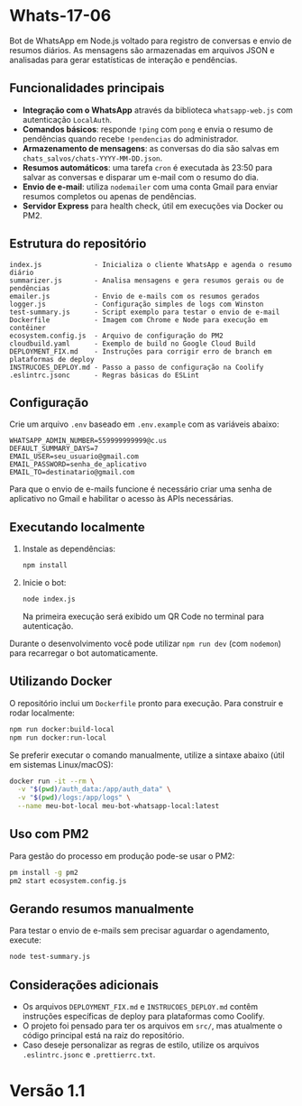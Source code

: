 # Whats-17-06

Bot de WhatsApp em Node.js voltado para registro de conversas e envio de resumos diários. As mensagens são armazenadas em arquivos JSON e analisadas para gerar estatísticas de interação e pendências.

## Funcionalidades principais

- **Integração com o WhatsApp** através da biblioteca `whatsapp-web.js` com autenticação `LocalAuth`.
- **Comandos básicos**: responde `!ping` com `pong` e envia o resumo de pendências quando recebe `!pendencias` do administrador.
- **Armazenamento de mensagens**: as conversas do dia são salvas em `chats_salvos/chats-YYYY-MM-DD.json`.
- **Resumos automáticos**: uma tarefa `cron` é executada às 23:50 para salvar as conversas e disparar um e-mail com o resumo do dia.
- **Envio de e-mail**: utiliza `nodemailer` com uma conta Gmail para enviar resumos completos ou apenas de pendências.
- **Servidor Express** para health check, útil em execuções via Docker ou PM2.

## Estrutura do repositório

```
index.js             - Inicializa o cliente WhatsApp e agenda o resumo diário
summarizer.js        - Analisa mensagens e gera resumos gerais ou de pendências
emailer.js           - Envio de e-mails com os resumos gerados
logger.js            - Configuração simples de logs com Winston
test-summary.js      - Script exemplo para testar o envio de e-mail
Dockerfile           - Imagem com Chrome e Node para execução em contêiner
ecosystem.config.js  - Arquivo de configuração do PM2
cloudbuild.yaml      - Exemplo de build no Google Cloud Build
DEPLOYMENT_FIX.md    - Instruções para corrigir erro de branch em plataformas de deploy
INSTRUCOES_DEPLOY.md - Passo a passo de configuração na Coolify
.eslintrc.jsonc      - Regras básicas do ESLint
```

## Configuração

Crie um arquivo `.env` baseado em `.env.example` com as variáveis abaixo:

```
WHATSAPP_ADMIN_NUMBER=559999999999@c.us
DEFAULT_SUMMARY_DAYS=7
EMAIL_USER=seu_usuario@gmail.com
EMAIL_PASSWORD=senha_de_aplicativo
EMAIL_TO=destinatario@gmail.com
```
Para que o envio de e-mails funcione é necessário criar uma senha de aplicativo no Gmail e habilitar o acesso às APIs necessárias.

## Executando localmente

1. Instale as dependências:
   ```bash
   npm install
   ```
2. Inicie o bot:
   ```bash
   node index.js
   ```
   Na primeira execução será exibido um QR Code no terminal para autenticação.

Durante o desenvolvimento você pode utilizar `npm run dev` (com `nodemon`) para recarregar o bot automaticamente.

## Utilizando Docker

O repositório inclui um `Dockerfile` pronto para execução. Para construir e rodar localmente:

```bash
npm run docker:build-local
npm run docker:run-local
```
Se preferir executar o comando manualmente, utilize a sintaxe abaixo (útil em sistemas Linux/macOS):

```bash
docker run -it --rm \
  -v "$(pwd)/auth_data:/app/auth_data" \
  -v "$(pwd)/logs:/app/logs" \
  --name meu-bot-local meu-bot-whatsapp-local:latest
```

## Uso com PM2

Para gestão do processo em produção pode-se usar o PM2:

```bash
pm install -g pm2
pm2 start ecosystem.config.js
```

## Gerando resumos manualmente

Para testar o envio de e-mails sem precisar aguardar o agendamento, execute:

```bash
node test-summary.js
```

## Considerações adicionais

- Os arquivos `DEPLOYMENT_FIX.md` e `INSTRUCOES_DEPLOY.md` contêm instruções específicas de deploy para plataformas como Coolify.
- O projeto foi pensado para ter os arquivos em `src/`, mas atualmente o código principal está na raiz do repositório.
- Caso deseje personalizar as regras de estilo, utilize os arquivos `.eslintrc.jsonc` e `.prettierrc.txt`.

# Versão 1.1

